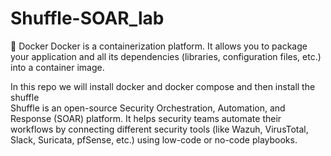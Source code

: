 # Shuffle-SOAR_lab

🐳 Docker
Docker is a containerization platform. It allows you to package your application and all its dependencies (libraries, configuration files, etc.) into a container image.

In this repo we will install docker and docker compose and then install the shuffle  
Shuffle is an open-source Security Orchestration, Automation, and Response (SOAR) platform. 
It helps security teams automate their workflows by connecting different security tools (like Wazuh, VirusTotal, Slack, Suricata, pfSense, etc.) using low-code or no-code playbooks.

